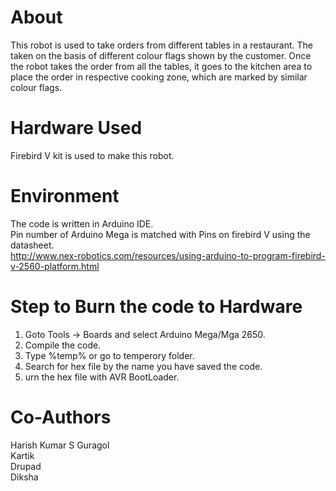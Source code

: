 # About
This robot is used to take orders from different tables in  a restaurant. The taken on the basis of different colour flags shown by the customer. Once the robot takes the order from all the tables, it goes to the kitchen area to place the order in respective cooking zone, which are marked by similar colour flags. 

# Hardware Used
Firebird V kit is used to make this robot.

# Environment
The code is written in Arduino IDE. <br>
Pin number of Arduino Mega is matched with Pins on firebird V using the datasheet.<br>
http://www.nex-robotics.com/resources/using-arduino-to-program-firebird-v-2560-platform.html

# Step to Burn the code to Hardware
1) Goto Tools -> Boards and select Arduino Mega/Mga 2650.
2) Compile the code.
3) Type %temp% or go to temperory folder.
4) Search for hex file by the name you have saved the code.
5) urn the hex file with AVR BootLoader.

# Co-Authors
Harish Kumar S Guragol<br>
Kartik<br>
Drupad<br>
Diksha

